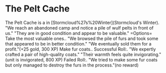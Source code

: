 # The Pelt Cache

The Pelt Cache is a in [Stormcloud%27s%20Winter](Stormcloud's Winter).
"We reach an abandoned camp and notice a pile of wulf pelts in front of us."
"They are in good condition and appear to be valuable."
=Options=
Take the most valuable ones..
"We browsed the pile of furs and took some that appeared to be in better condition."
"We eventually sold them for a profit."(+25 gold, 300 XP)
Make fur coats..
Successful Roll:.
"We expertly crafted a pair of high-quality coats."
"Their warmth feels quite invigorating."(unit is invigorated, 800 XP)
Failed Roll:.
"We tried to make some fur coats but only managed to destroy the furs in the process."(no reward)